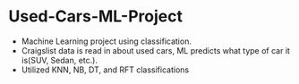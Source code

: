 # Used-Cars-ML-Project
- Machine Learning project using classification. 
- Craigslist data is read in about used cars, ML predicts what type of car it is(SUV, Sedan, etc.).
- Utilized KNN, NB, DT, and RFT classifications
